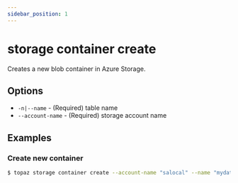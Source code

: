 ```yaml
---
sidebar_position: 1
---
```


# storage container create

Creates a new blob container in Azure Storage.

## Options
* `-n|--name` - (Required) table name
* `--account-name` - (Required) storage account name

## Examples

### Create new container
```bash
$ topaz storage container create --account-name "salocal" --name "mydata"
```